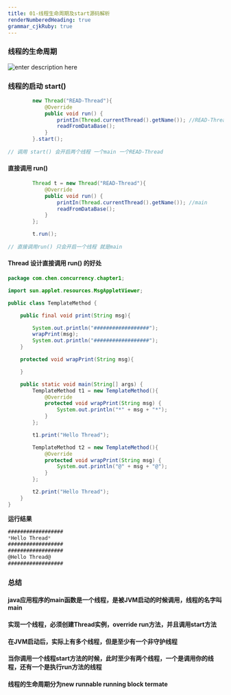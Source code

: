 ```yaml
---
title: 01-线程生命周期及start源码解析
renderNumberedHeading: true
grammar_cjkRuby: true
---
```


### 线程的生命周期
![enter description here](http://m.qpic.cn/psb?/V127THue4SJ8gD/mZjvIrdwacFhbW7bNzFQvHHLlJOj00d9pJXsM08UWkc!/b/dL8AAAAAAAAA&bo=zgTKAQAAAAADByM!&rf=viewer_4)

### 线程的启动 start()

```java
        new Thread("READ-Thread"){
            @Override
            public void run() {
                printIn(Thread.currentThread().getName()); //READ-Thread
                readFromDataBase();
            }
        }.start();
			
// 调用 start() 会开启两个线程 一个main 一个READ-Thread
```
#### 直接调用 run()
```java
        Thread t = new Thread("READ-Thread"){
            @Override
            public void run() {
                printIn(Thread.currentThread().getName()); //main
                readFromDataBase();
            }
        };

        t.run();
		
// 直接调用run() 只会开启一个线程 就是main
```
#### Thread 设计直接调用 run() 的好处
```java
package com.chen.concurrency.chapter1;

import sun.applet.resources.MsgAppletViewer;

public class TemplateMethod {

    public final void print(String msg){

        System.out.println("##################");
        wrapPrint(msg);
        System.out.println("##################");
    }

    protected void wrapPrint(String msg){

    }

    public static void main(String[] args) {
        TemplateMethod t1 = new TemplateMethod(){
            @Override
            protected void wrapPrint(String msg) {
                System.out.println("*" + msg + "*");
            }
        };

        t1.print("Hello Thread");

        TemplateMethod t2 = new TemplateMethod(){
            @Override
            protected void wrapPrint(String msg) {
                System.out.println("@" + msg + "@");
            }
        };

        t2.print("Hello Thread");
    }
}

```
**运行结果**
```javascript
##################
*Hello Thread*
##################
##################
@Hello Thread@
##################
```

### 总结
#### java应用程序的main函数是一个线程，是被JVM启动的时候调用，线程的名字叫main
#### 实现一个线程，必须创建Thread实例，override run方法，并且调用start方法
#### 在JVM启动后，实际上有多个线程，但是至少有一个非守护线程
#### 当你调用一个线程start方法的时候，此时至少有两个线程，一个是调用你的线程，还有一个是执行run方法的线程
#### 线程的生命周期分为new runnable running block termate

